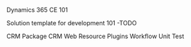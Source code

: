 Dynamics 365 CE 101

Solution template for development 101
-TODO

CRM Package
CRM Web Resource
Plugins
Workflow
Unit Test
